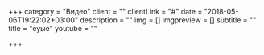 +++
category = "Видео"
client = ""
clientLink = "#"
date = "2018-05-06T19:22:02+03:00"
description = ""
img = []
imgpreview = []
subtitle = ""
title = "еуые"
youtube = ""

+++
